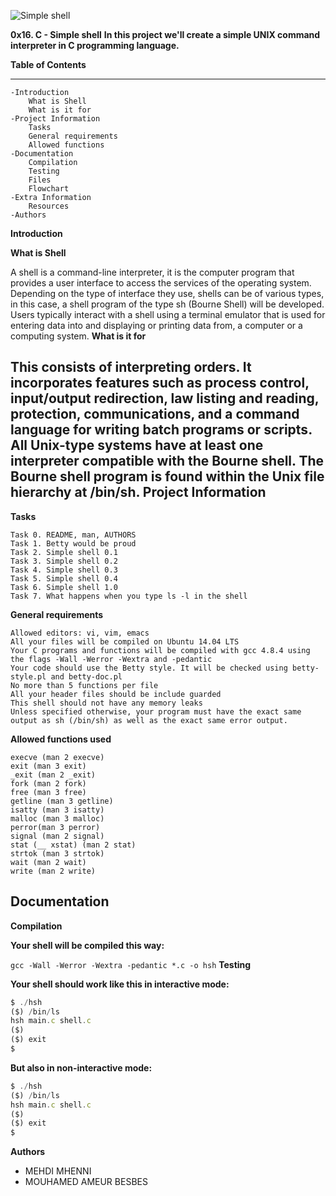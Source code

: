 ![Simple shell](https://fr.techtribune.net/wp-content/uploads/2020/11/Create-Simple-Shell-Scripts-in-Linux.png)

**0x16. C - Simple shell**
**In this project we'll create a simple UNIX command interpreter in C programming language.**

**Table of Contents**

---

	-Introduction
        What is Shell
        What is it for
    -Project Information
        Tasks
        General requirements
        Allowed functions
    -Documentation
        Compilation
        Testing
        Files
        Flowchart
    -Extra Information
		Resources
    -Authors

**Introduction**

**What is Shell**

A shell is a command-line interpreter, it is the computer program that provides a user interface to access the services of the operating system. Depending on the type of interface they use, shells can be of various types, in this case, a shell program of the type sh (Bourne Shell) will be developed. Users typically interact with a shell using a terminal emulator that is used for entering data into and displaying or printing data from, a computer or a computing system.
**What is it for**

This consists of interpreting orders. It incorporates features such as process control, input/output redirection, law listing and reading, protection, communications, and a command language for writing batch programs or scripts. All Unix-type systems have at least one interpreter compatible with the Bourne shell. The Bourne shell program is found within the Unix file hierarchy at /bin/sh.
**Project Information**
---
**Tasks**

    Task 0. README, man, AUTHORS
    Task 1. Betty would be proud
    Task 2. Simple shell 0.1
    Task 3. Simple shell 0.2
    Task 4. Simple shell 0.3
    Task 5. Simple shell 0.4
    Task 6. Simple shell 1.0
    Task 7. What happens when you type ls -l in the shell

**General requirements**

    Allowed editors: vi, vim, emacs
    All your files will be compiled on Ubuntu 14.04 LTS
    Your C programs and functions will be compiled with gcc 4.8.4 using the flags -Wall -Werror -Wextra and -pedantic
    Your code should use the Betty style. It will be checked using betty-style.pl and betty-doc.pl
    No more than 5 functions per file
    All your header files should be include guarded
    This shell should not have any memory leaks
    Unless specified otherwise, your program must have the exact same output as sh (/bin/sh) as well as the exact same error output.

**Allowed functions used**

    execve (man 2 execve)
    exit (man 3 exit)
    _exit (man 2 _exit)
    fork (man 2 fork)
    free (man 3 free)
    getline (man 3 getline)
    isatty (man 3 isatty)
    malloc (man 3 malloc)
    perror(man 3 perror)
    signal (man 2 signal)
    stat (__ xstat) (man 2 stat)
    strtok (man 3 strtok)
    wait (man 2 wait)
    write (man 2 write)

**Documentation**
---
**Compilation**

**Your shell will be compiled this way:**

`gcc -Wall -Werror -Wextra -pedantic *.c -o hsh`
**Testing**

**Your shell should work like this in interactive mode:**
```javascript
$ ./hsh
($) /bin/ls
hsh main.c shell.c
($)
($) exit
$
```
**But also in non-interactive mode:**
```javascript
$ ./hsh
($) /bin/ls
hsh main.c shell.c
($)
($) exit
$
```
**Authors**
- MEHDI MHENNI 
- MOUHAMED AMEUR BESBES
